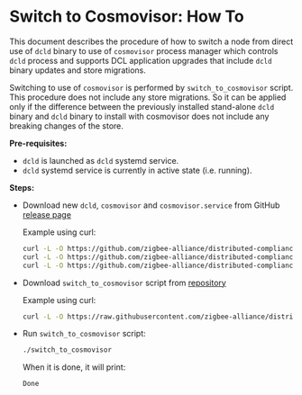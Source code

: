# Switch to Cosmovisor: How To

This document describes the procedure of how to switch a node from direct use of
`dcld` binary to use of `cosmovisor` process manager which controls `dcld`
process and supports DCL application upgrades that include `dcld` binary updates
and store migrations.

Switching to use of `cosmovisor` is performed by `switch_to_cosmovisor` script.
This procedure does not include any store migrations. So it can be applied only
if the difference between the previously installed stand-alone `dcld` binary and
`dcld` binary to install with cosmovisor does not include any breaking changes
of the store.

**Pre-requisites:**

* `dcld` is launched as `dcld` systemd service.
* `dcld` systemd service is currently in active state (i.e. running).

**Steps:**

* Download new `dcld`, `cosmovisor` and `cosmovisor.service` from GitHub
  [release page](https://github.com/zigbee-alliance/distributed-compliance-ledger/releases)

    Example using curl:
    ```bash
    curl -L -O https://github.com/zigbee-alliance/distributed-compliance-ledger/releases/download/<release>/dcld
    curl -L -O https://github.com/zigbee-alliance/distributed-compliance-ledger/releases/download/<release>/cosmovisor
    curl -L -O https://github.com/zigbee-alliance/distributed-compliance-ledger/releases/download/<release>/cosmovisor.service
    ```

* Download `switch_to_cosmovisor` script from [repository](../../deployment/scripts/)

    Example using curl:
    ```bash
    curl -L -O https://raw.githubusercontent.com/zigbee-alliance/distributed-compliance-ledger/master/deployment/scripts/switch_to_cosmovisor
    ```

* Run `switch_to_cosmovisor` script:

    ```bash
    ./switch_to_cosmovisor
    ```

    When it is done, it will print:
    ```
    Done
    ```
